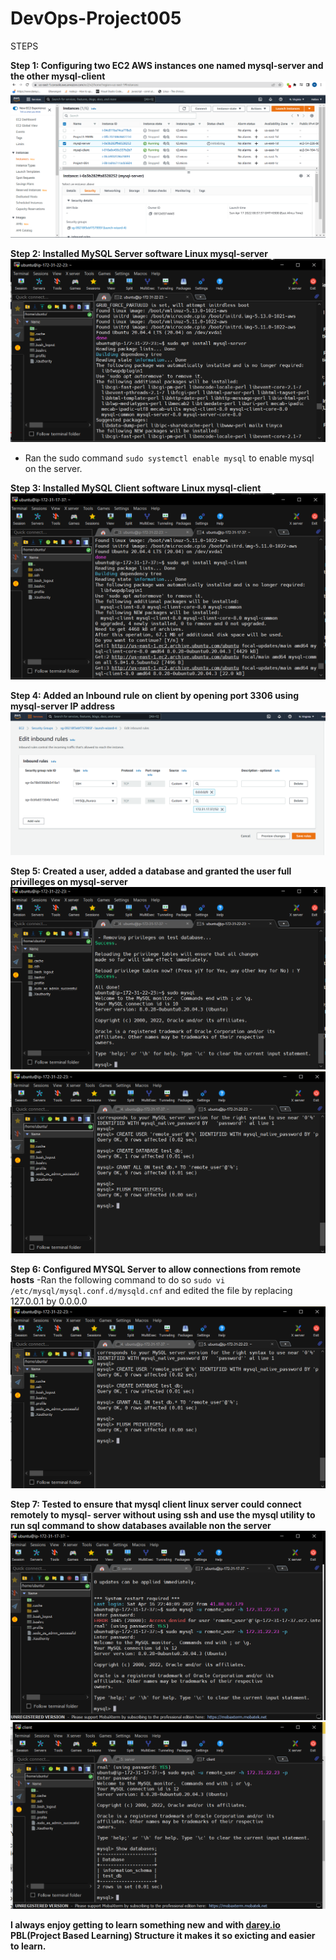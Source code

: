 # DevOps-Project005

STEPS

**Step 1: Configuring two EC2 AWS instances one named mysql-server and the other mysql-client**
![alt text](https://github.com/Ellawangari/DevOps-Project005/blob/main/Images/2.PNG)

**Step 2: Installed MySQL Server software  Linux mysql-server**
 ![alt text](https://github.com/Ellawangari/DevOps-Project005/blob/main/Images/4.PNG)
 - Ran the sudo command `sudo systemctl enable mysql`  to enable mysql on the server. 
 
**Step 3: Installed MySQL Client software  Linux mysql-client**
   ![alt text](https://github.com/Ellawangari/DevOps-Project005/blob/main/Images/6.PNG)
 
**Step 4: Added an Inbound rule on client by opening port 3306 using  mysql-server IP address**
   ![alt text](https://github.com/Ellawangari/DevOps-Project005/blob/main/Images/8.PNG)
 
**Step 5: Created a user, added a database and granted the user full privilleges on  mysql-server**
   ![alt text](https://github.com/Ellawangari/DevOps-Project005/blob/main/Images/9.PNG)
   ![alt text](https://github.com/Ellawangari/DevOps-Project005/blob/main/Images/10.PNG)
  
 **Step 6: Configured MYSQL Server to allow connections from remote hosts**
 -Ran the following  command to do so `sudo vi /etc/mysql/mysql.conf.d/mysqld.cnf` and edited the file by replacing 127.0.0.1 by 0.0.0.0
   ![alt text](https://github.com/Ellawangari/DevOps-Project005/blob/main/Images/10.PNG)
   
 **Step 7: Tested to ensure that mysql client linux server could connect remotely to mysql- server without using ssh and use the mysql utility to run sql command to show databases available non the server**
 ![alt text](https://github.com/Ellawangari/DevOps-Project005/blob/main/Images/12.PNG)
 ![alt text](https://github.com/Ellawangari/DevOps-Project005/blob/main/Images/13.PNG)


****I always enjoy getting to learn something new and with [darey.io](https://www.darey.io) PBL(Project Based Learning) Structure it makes it so exicting and easier to learn.****
